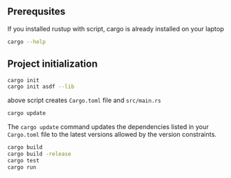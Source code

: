 ## Prerequsites

If you installed rustup with script, cargo is already installed on your laptop

```bash
cargo --help
```

## Project initialization

```bash
cargo init
cargo init asdf --lib
```

above script creates `Cargo.toml` file and `src/main.rs`

```bash
cargo update
```

The `cargo update` command updates the dependencies listed in your `Cargo.toml` file to the latest versions allowed by the version constraints.

```bash
cargo build
cargo build -release
cargo test
cargo run
```
